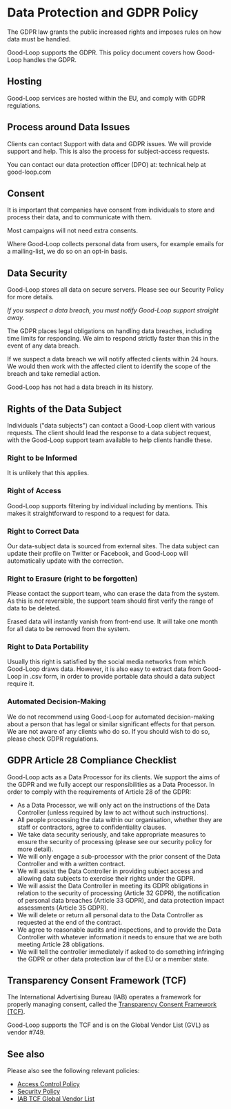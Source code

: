 
# Data Protection and GDPR Policy

The GDPR law grants the public increased rights and imposes rules on how data must be handled.

Good-Loop supports the GDPR. This policy document covers how Good-Loop handles the GDPR.

## Hosting

Good-Loop services are hosted within the EU, and comply with GDPR regulations. 

## Process around Data Issues

Clients can contact Support with data and GDPR issues. We will provide support and help. 
This is also the process for subject-access requests.

You can contact our data protection officer (DPO) at: 
<span class='email' data-name='technical.help' data-domain='good-loop.com'>technical.help at good-loop.com</span>

## Consent

It is important that companies have consent from individuals to store and process their data, and to communicate with them.

Most campaigns will not need extra consents.

Where Good-Loop collects personal data from users, for example emails for a mailing-list, we do so on an opt-in basis.

## Data Security

Good-Loop stores all data on secure servers. Please see our Security Policy for more details.

*If you suspect a data breach, you must notify Good-Loop support straight away.*

The GDPR places legal obligations on handling data breaches, including time limits for responding. We aim to respond strictly faster than this in the event of any data breach.

If we suspect a data breach we will notify affected clients within 24 hours. 
We would then work with the affected client to identify the scope of the breach and take remedial action.

Good-Loop has not had a data breach in its history.


## Rights of the Data Subject

Individuals ("data subjects") can contact a Good-Loop client with various requests. 
The client should lead the response to a data subject request, with the Good-Loop support team available to help clients handle these.

### Right to be Informed

It is unlikely that this applies. 

### Right of Access

Good-Loop supports filtering by individual including by mentions. This makes it straightforward to respond to a request for data.
 
### Right to Correct Data

Our data-subject data is sourced from external sites. The data subject can update their profile on Twitter or Facebook, 
and Good-Loop will automatically update with the correction.

### Right to Erasure (right to be forgotten)

Please contact the support team, who can erase the data from the system. 
As this is *not* reversible, the support team should first verify the range of data to be deleted.

Erased data will instantly vanish from front-end use. It will take one month for all data to be removed from the system.

### Right to Data Portability

Usually this right is satisfied by the social media networks from which Good-Loop draws data.
However, it is also easy to extract data from Good-Loop in .csv form, in order to provide portable data should a data subject require it.

### Automated Decision-Making

We do not recommend using Good-Loop for automated decision-making about a person that has legal or similar significant effects for that person. 
We are not aware of any clients who do so. If you should wish to do so, please check GDPR regulations.


## GDPR Article 28 Compliance Checklist

Good-Loop acts as a Data Processor for its clients. We support the aims of the GDPR and we fully accept our responsibilities as a Data Processor. 
In order to comply with the requirements of Article 28 of the GDPR:

 - As a Data Processor, we will only act on the instructions of the Data Controller (unless required by law to act without such instructions).
 - All people processing the data within our organisation, whether they are staff or contractors, agree to confidentiality clauses.
 - We take data security seriously, and take appropriate measures to ensure the security of processing (please see our security policy for more detail).
 - We will only engage a sub-processor with the prior consent of the Data Controller and with a written contract.
 - We will assist the Data Controller in providing subject access and allowing data subjects to exercise their rights under the GDPR.
 - We will assist the Data Controller in meeting its GDPR obligations in relation to the security of processing (Article 32 GDPR), 
 the notification of personal data breaches (Article 33 GDPR), and data protection impact assessments (Article 35 GDPR). 
 - We will delete or return all personal data to the Data Controller as requested at the end of the contract.
 - We agree to reasonable audits and inspections, and to provide the Data Controller with whatever information it needs to ensure that we are both meeting Article 28 obligations.
 - We will tell the controller immediately if asked to do something infringing the GDPR or other data protection law of the EU or a member state.

## Transparency Consent Framework (TCF)

The International Advertising Bureau (IAB) operates a framework for properly managing consent, called the [Transparency Consent Framework (TCF)](https://iabeurope.eu/iab-europe-transparency-consent-framework-policies/).

Good-Loop supports the TCF and is on the Global Vendor List (GVL) as vendor #749.

## See also

Please also see the following relevant policies:

 - [Access Control Policy](access-control-policy)
 - [Security Policy](security)
 - [IAB TCF Global Vendor List](https://iabeurope.eu/vendor-list-tcf-v2-0/)
